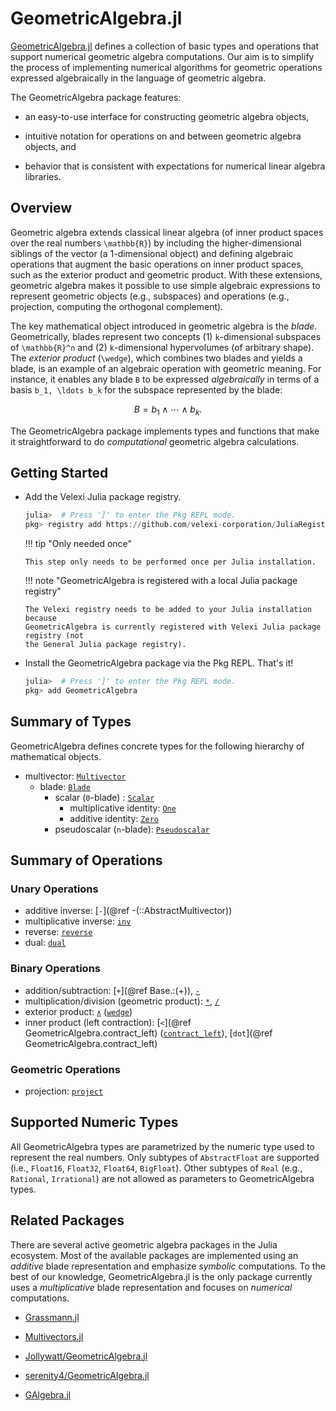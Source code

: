 # GeometricAlgebra.jl

[GeometricAlgebra.jl](https://github.com/velexi-corporation/GeometricAlgebra.jl)
defines a collection of basic types and operations that support numerical
geometric algebra computations. Our aim is to simplify the process of implementing
numerical algorithms for geometric operations expressed algebraically in the language of
geometric algebra.

The GeometricAlgebra package features:

* an easy-to-use interface for constructing geometric algebra objects,

* intuitive notation for operations on and between geometric algebra objects, and

* behavior that is consistent with expectations for numerical linear algebra libraries.

## Overview

Geometric algebra extends classical linear algebra (of inner product spaces over the real
numbers ``\mathbb{R}``) by including the higher-dimensional siblings of the vector (a
1-dimensional object) and defining algebraic operations that augment the basic operations
on inner product spaces, such as the exterior product and geometric product. With these
extensions, geometric algebra makes it possible to use simple algebraic expressions to
represent geometric objects (e.g., subspaces) and operations (e.g., projection, computing
the orthogonal complement).

The key mathematical object introduced in geometric algebra is the _blade_. Geometrically,
blades represent two concepts (1) ``k``-dimensional subspaces of ``\mathbb{R}^n`` and
(2) ``k``-dimensional hypervolumes (of arbitrary shape). The _exterior product_
(``\wedge``), which combines two blades and yields a blade, is an example of an algebraic
operation with geometric meaning. For instance, it enables any blade ``B`` to be expressed
_algebraically_ in terms of a basis ``b_1, \ldots b_k`` for the subspace represented by
the blade:

```math
B = b_1 \wedge \cdots \wedge b_k.
```

The GeometricAlgebra package implements types and functions that make it straightforward
to do _computational_ geometric algebra calculations.

## Getting Started

* Add the Velexi Julia package registry.

  ```julia
  julia>  # Press ']' to enter the Pkg REPL mode.
  pkg> registry add https://github.com/velexi-corporation/JuliaRegistry.git
  ```

  !!! tip "Only needed once"

      This step only needs to be performed once per Julia installation.

  !!! note "GeometricAlgebra is registered with a local Julia package registry"

      The Velexi registry needs to be added to your Julia installation because
      GeometricAlgebra is currently registered with Velexi Julia package registry (not
      the General Julia package registry).

* Install the GeometricAlgebra package via the Pkg REPL. That's it!

  ```julia
  julia>  # Press ']' to enter the Pkg REPL mode.
  pkg> add GeometricAlgebra
  ```

## Summary of Types

GeometricAlgebra defines concrete types for the following hierarchy of mathematical objects.

* multivector: [`Multivector`](@ref)
  * blade: [`Blade`](@ref)
    * scalar (``0``-blade) : [`Scalar`](@ref)
      * multiplicative identity: [`One`](@ref)
      * additive identity: [`Zero`](@ref)
    * pseudoscalar (``n``-blade): [`Pseudoscalar`](@ref)

## Summary of Operations

### Unary Operations

* additive inverse: [`-`](@ref -(::AbstractMultivector))
* multiplicative inverse: [`inv`](@ref)
* reverse: [`reverse`](@ref)
* dual: [`dual`](@ref)

### Binary Operations

* addition/subtraction: [`+`](@ref Base.:(+)), [`-`](@ref)
* multiplication/division (geometric product): [`*`](@ref), [`/`](@ref)
* exterior product: [`∧`](@ref) ([`wedge`](@ref))
* inner product (left contraction):
  [`<`](@ref GeometricAlgebra.contract_left) ([`contract_left`](@ref)),
  [`dot`](@ref GeometricAlgebra.contract_left)

### Geometric Operations

* projection: [`project`](@ref)

## Supported Numeric Types

All GeometricAlgebra types are parametrized by the numeric type used to represent the real
numbers. Only subtypes of `AbstractFloat` are supported (i.e., `Float16`, `Float32`,
`Float64`, `BigFloat`). Other subtypes of `Real` (e.g., `Rational`, `Irrational`) are not
allowed as parameters to GeometricAlgebra types.

## Related Packages

There are several active geometric algebra packages in the Julia ecosystem. Most of the
available packages are implemented using an _additive_ blade representation and emphasize
_symbolic_ computations. To the best of our knowledge, GeometricAlgebra.jl is the only
package currently uses a _multiplicative_ blade representation and focuses on _numerical_
computations.

* [Grassmann.jl](https://grassmann.crucialflow.com/)

* [Multivectors.jl](https://github.com/digitaldomain/Multivectors.jl)

* [Jollywatt/GeometricAlgebra.jl](https://github.com/Jollywatt/GeometricAlgebra.jl)

* [serenity4/GeometricAlgebra.jl](https://github.com/serenity4/GeometricAlgebra.jl)

* [GAlgebra.jl](https://github.com/pygae/GAlgebra.jl)
